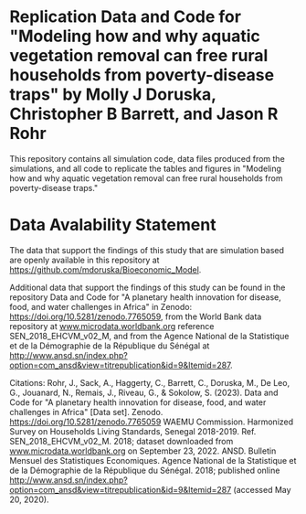 # Replication Data and Code for "Modeling how and why aquatic vegetation removal can free rural households from poverty-disease traps" by Molly J Doruska, Christopher B Barrett, and Jason R Rohr

This repository contains all simulation code, data files produced from the simulations, and all code to replicate the tables and figures in "Modeling how and why aquatic vegetation removal can free rural households from poverty-disease traps." 

# Data Avalability Statement 
The data that support the findings of this study that are simulation based are openly available in this repository at https://github.com/mdoruska/Bioeconomic_Model. 

Additional data that support the findings of this study can be found in the repository Data and Code for "A planetary health innovation for disease, food, and water challenges in Africa" in Zenodo: https://doi.org/10.5281/zenodo.7765059, from the World Bank data repository at www.microdata.worldbank.org reference SEN_2018_EHCVM_v02_M, and from the Agence National de la Statistique et de la Démographie de la République du Sénégal at http://www.ansd.sn/index.php?option=com_ansd&view=titrepublication&id=9&Itemid=287. 

Citations: 
Rohr, J., Sack, A., Haggerty, C., Barrett, C., Doruska, M., De Leo, G., Jouanard, N., Remais, J., Riveau, G., & Sokolow, S. (2023). Data and Code for "A planetary health innovation for disease, food, and water challenges in Africa" [Data set]. Zenodo. https://doi.org/10.5281/zenodo.7765059
WAEMU Commission. Harmonized Survey on Households Living Standards, Senegal 2018-2019. Ref. SEN_2018_EHCVM_v02_M. 2018; dataset downloaded from www.microdata.worldbank.org on September 23, 2022.
ANSD. Bulletin Mensuel des Statistiques Economiques. Agence National de la Statistique et de la Démographie de la République du Sénégal. 2018; published online http://www.ansd.sn/index.php?option=com_ansd&view=titrepublication&id=9&Itemid=287 (accessed May 20, 2020).
